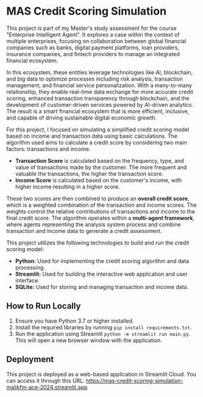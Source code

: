 # MAS Credit Scoring Simulation
This project is part of my Master's study assessment for the course "Enterprise Intelligent Agent". It explores a case within the context of multiple enterprises, focusing on collaboration between global financial companies such as banks, digital payment platforms, loan providers, insurance companies, and fintech providers to manage an integrated financial ecosystem.

In this ecosystem, these entities leverage technologies like AI, blockchain, and big data to optimize processes including risk analysis, transaction management, and financial service personalization. With a many-to-many relationship, they enable real-time data exchange for more accurate credit scoring, enhanced transaction transparency through blockchain, and the development of customer-driven services powered by AI-driven analytics. The result is a smart financial ecosystem that is more efficient, inclusive, and capable of driving sustainable digital economic growth.

For this project, I focused on simulating a simplified credit scoring model based on income and transaction data using basic calculations. The algorithm used aims to calculate a credit score by considering two main factors: transactions and income. 

- **Transaction Score** is calculated based on the frequency, type, and value of transactions made by the customer. The more frequent and valuable the transactions, the higher the transaction score.  
- **Income Score** is calculated based on the customer's income, with higher income resulting in a higher score.

These two scores are then combined to produce an **overall credit score**, which is a weighted combination of the transaction and income scores. The weights control the relative contributions of transactions and income to the final credit score. The algorithm operates within a **multi-agent framework**, where agents representing the analysis system process and combine transaction and income data to generate a credit assessment.

This project utilizes the following technologies to build and run the credit scoring model:

- **Python:** Used for implementing the credit scoring algorithm and data processing.
- **Streamlit:** Used for building the interactive web application and user interface.
- **SQLite:** Used for storing and managing transaction and income data.

## How to Run Locally
1. Ensure you have Python 3.7 or higher installed.
2. Install the required libraries by running `pip install requirements.txt`.
3. Run the application using Streamlit `python -m streamlit run main.py`. This will open a new browser window with the application.

## Deployment
This project is deployed as a web-based application in Streamlit Cloud. You can access it through this URL: https://mas-credit-scoring-simulation-malikfm-ace-2024.streamlit.app
